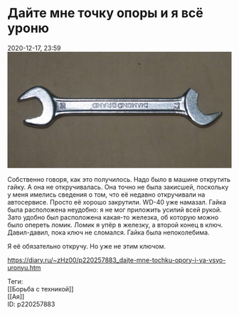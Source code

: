 Дайте мне точку опоры и я всё уроню
====================================

   
 2020-12-17, 23:59   
    [![](pics/cefhcqpl.jpeg)](https://i.imgur.com/cefhcqp.jpeg)     
   
 Собственно говоря, как это получилось. Надо было в машине открутить гайку. А она не откручивалась. Она точно не была закисшей, поскольку у меня имелись сведения о том, что её недавно откручивали на автосервисе. Просто её хорошо закрутили. WD-40 уже намазал. Гайка была расположена неудобно: я не мог приложить усилий всей рукой. Зато удобно был расположена какая-то железка, об которую можно было опереть ломик. Ломик я упёр в железку, а второй конец в ключ. Давил-давил, пока ключ не сломался. Гайка была непоколебима.   
   
 Я её обязательно откручу. Но уже не этим ключом.   
    
 <https://diary.ru/~zHz00/p220257883_dajte-mne-tochku-opory-i-ya-vsyo-uronyu.htm>   
   
 Теги:   
 [[Борьба с техникой]]   
 [[Ая]]   
 ID: p220257883
